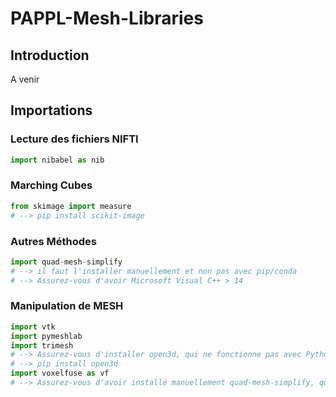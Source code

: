 # PAPPL-Mesh-Libraries

## Introduction

A venir

## Importations

### Lecture des fichiers NIFTI
```python
import nibabel as nib
```

### Marching Cubes
```python
from skimage import measure
# --> pip install scikit-image
```

### Autres Méthodes
```python
import quad-mesh-simplify
# --> il faut l'installer manuellement et non pas avec pip/conda
# --> Assurez-vous d'avoir Microsoft Visual C++ > 14
```

### Manipulation de MESH
```python
import vtk
import pymeshlab
import trimesh
# --> Assurez-vous d'installer open3d, qui ne fonctionne pas avec Python 3.11 :
# --> pip install open3d
import voxelfuse as vf
# --> Assurez-vous d'avoir installé manuellement quad-mesh-simplify, qui ne peut pas s'installer directement avec pip
```


